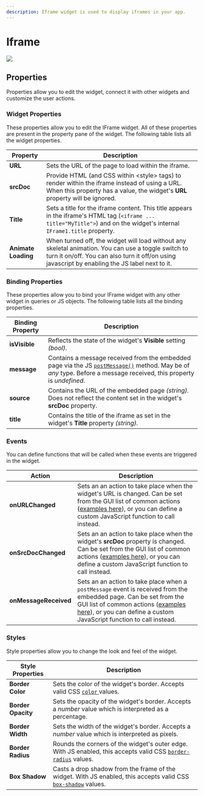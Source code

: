 ```yaml
---
description: Iframe widget is used to display iframes in your app.
---
```


# Iframe

![](<../../.gitbook/assets/cleanshot-2021-07-04-at-23.03.52 (1).gif>)

## Properties

Properties allow you to edit the widget, connect it with other widgets and customize the user actions.

### Widget Properties

These properties allow you to edit the IFrame widget. All of these properties are present in the property pane of the widget. The following table lists all the widget properties.

| Property            | Description                                                                                                                                                                                            |
| ------------------- | ------------------------------------------------------------------------------------------------------------------------------------------------------------------------------------------------------ |
| **URL**             | Sets the URL of the page to load within the iframe.                                                                                                                                                    |
| **srcDoc**          | Provide HTML (and CSS within \<style> tags) to render within the iframe instead of using a URL. When this property has a value, the widget's **URL** property will be ignored.                         |
| **Title**           | Sets a title for the iframe content. This title appears in the iframe's HTML tag (`<iframe ... title="MyTitle">`) and on the widget's internal `IFrame1.title` property.                               |
| **Animate Loading** | When turned off, the widget will load without any skeletal animation. You can use a toggle switch to turn it on/off. You can also turn it off/on using javascript by enabling the JS label next to it. |

### Binding Properties

These properties allow you to bind your IFrame widget with any other widget in queries or JS objects. The following table lists all the binding properties.

| Binding Property | Description                                                                                                                                                                                                                                 |
| ---------------- | ------------------------------------------------------------------------------------------------------------------------------------------------------------------------------------------------------------------------------------------- |
| **isVisible**    | Reflects the state of the widget's **Visible** setting _(bool)_.                                                                                                                                                                            |
| **message**      | Contains a message received from the embedded page via the JS [`postMessage()`](https://developer.mozilla.org/en-US/docs/Web/API/Window/postMessage) method. May be of _any_ type. Before a message received, this property is _undefined_. |
| **source**       | Contains the URL of the embedded page _(string)._ Does not reflect the content set in the widget's **srcDoc** property.                                                                                                                     |
| **title**        | Contains the title of the iframe as set in the widget's **Title** property _(string)._                                                                                                                                                      |

### Events

You can define functions that will be called when these events are triggered in the widget.

| Action                | Description                                                                                                                                                                                                                                        |
| --------------------- | -------------------------------------------------------------------------------------------------------------------------------------------------------------------------------------------------------------------------------------------------- |
| **onURLChanged**      | Sets an an action to take place when the widget's URL is changed. Can be set from the GUI list of common actions ([examples here](broken-reference)), or you can define a custom JavaScript function to call instead.                              |
| **onSrcDocChanged**   | Sets an an action to take place when the widget's **srcDoc** property is changed. Can be set from the GUI list of common actions ([examples here](broken-reference)), or you can define a custom JavaScript function to call instead.              |
| **onMessageReceived** | Sets an an action to take place when a `postMessage` event is received from the embedded page. Can be set from the GUI list of common actions ([examples here](broken-reference)), or you can define a custom JavaScript function to call instead. |

### Styles

Style properties allow you to change the look and feel of the widget.

| Style Properties   | Description                                                                                                                                                                      |
| ------------------ | -------------------------------------------------------------------------------------------------------------------------------------------------------------------------------- |
| **Border Color**   | Sets the color of the widget's border. Accepts valid CSS [`color` ](https://developer.mozilla.org/en-US/docs/Web/CSS/color)values.                                               |
| **Border Opacity** | Sets the opacity of the widget's border. Accepts a _number_ value which is interpreted as a percentage.                                                                          |
| **Border Width**   | Sets the width of the widget's border. Accepts a _number_ value which is interpreted as pixels.                                                                                  |
| **Border Radius**  | Rounds the corners of the widget's outer edge. With JS enabled, this accepts valid CSS [`border-radius`](https://developer.mozilla.org/en-US/docs/Web/CSS/border-radius) values. |
| **Box Shadow**     | Casts a drop shadow from the frame of the widget. With JS enabled, this accepts valid CSS [`box-shadow`](https://developer.mozilla.org/en-US/docs/Web/CSS/box-shadow) values.    |
